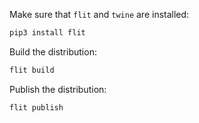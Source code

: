 Make sure that `flit` and `twine` are installed:

```bash
pip3 install flit
```

Build the distribution:

```bash
flit build
```

Publish the distribution:

```bash
flit publish
```


